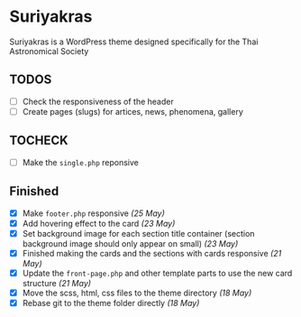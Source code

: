 # Suriyakras

Suriyakras is a WordPress theme designed specifically for the Thai Astronomical Society

## TODOS

- [ ] Check the responsiveness of the header
- [ ] Create pages (slugs) for artices, news, phenomena, gallery

## TOCHECK

- [ ] Make the `single.php` reponsive

## Finished

- [x] Make `footer.php` responsive *(25 May)*
- [x] Add hovering effect to the card *(23 May)*
- [x] Set background image for each section title container (section background image should only appear on small) *(23 May)*
- [x] Finished making the cards and the sections with cards responsive *(21 May)*
- [x] Update the `front-page.php` and other template parts to use the new card structure *(21 May)*
- [x] Move the scss, html, css files to the theme directory *(18 May)*
- [x] Rebase git to the theme folder directly *(18 May)*
